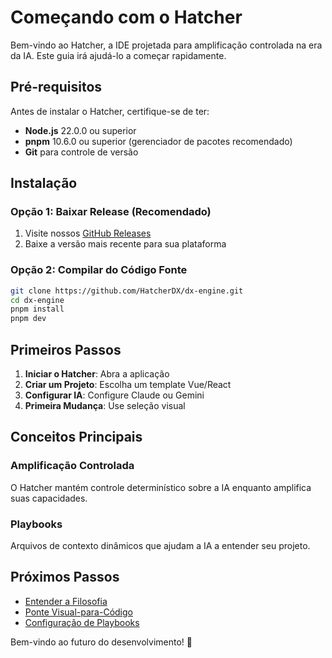 # Começando com o Hatcher

Bem-vindo ao Hatcher, a IDE projetada para amplificação controlada na era da IA. Este guia irá ajudá-lo a começar rapidamente.

## Pré-requisitos

Antes de instalar o Hatcher, certifique-se de ter:

- **Node.js** 22.0.0 ou superior
- **pnpm** 10.6.0 ou superior (gerenciador de pacotes recomendado)
- **Git** para controle de versão

## Instalação

### Opção 1: Baixar Release (Recomendado)

1. Visite nossos [GitHub Releases](https://github.com/HatcherDX/dx-engine/releases)
2. Baixe a versão mais recente para sua plataforma

### Opção 2: Compilar do Código Fonte

```bash
git clone https://github.com/HatcherDX/dx-engine.git
cd dx-engine
pnpm install
pnpm dev
```

## Primeiros Passos

1. **Iniciar o Hatcher**: Abra a aplicação
2. **Criar um Projeto**: Escolha um template Vue/React
3. **Configurar IA**: Configure Claude ou Gemini
4. **Primeira Mudança**: Use seleção visual

## Conceitos Principais

### Amplificação Controlada

O Hatcher mantém controle determinístico sobre a IA enquanto amplifica suas capacidades.

### Playbooks

Arquivos de contexto dinâmicos que ajudam a IA a entender seu projeto.

## Próximos Passos

- [Entender a Filosofia](/pt/philosophy)
- [Ponte Visual-para-Código](/pt/visual-to-code)
- [Configuração de Playbooks](/pt/playbooks)

Bem-vindo ao futuro do desenvolvimento! 🚀

